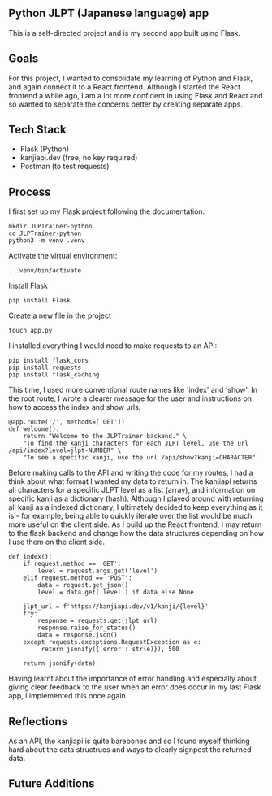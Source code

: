 ## Python JLPT (Japanese language) app
This is a self-directed project and is my second app built using Flask. 

## Goals
For this project, I wanted to consolidate my learning of Python and Flask, and again connect it to a React frontend. Although I started the React frontend a while ago, I am a lot more confident in using Flask and React and so wanted to separate the concerns better by creating separate apps.

## Tech Stack
- Flask (Python)
- kanjiapi.dev (free, no key required)
- Postman (to test requests)

## Process
I first set up my Flask project following the documentation: 
```
mkdir JLPTrainer-python
cd JLPTrainer-python
python3 -m venv .venv
```
Activate the virtual environment:
```
. .venv/bin/activate
```
Install Flask
```
pip install Flask
```
Create a new file in the project
```
touch app.py
```

I installed everything I would need to make requests to an API:
```
pip install flask_cors
pip install requests
pip install flask_caching
```

This time, I used more conventional route names like 'index' and 'show'. In the root route, I wrote a clearer message for the user and instructions on how to access the index and show urls.

```
@app.route('/', methods=['GET'])
def welcome():
    return "Welcome to the JLPTrainer backend." \
    "To find the kanji characters for each JLPT level, use the url /api/index?level=jlpt-NUMBER" \
    "To see a specific kanji, use the url /api/show?kanji=CHARACTER"
```

Before making calls to the API and writing the code for my routes, I had a think about what format I wanted my data to return in. The kanjiapi returns all characters for a specific JLPT level as a list (array), and information on specific kanji as a dictionary (hash). Although I played around with returning all kanji as a indexed dictionary, I ultimately decided to keep everything as it is - for example, being able to quickly iterate over the list would be much more useful on the client side. As I build up the React frontend, I may return to the flask backend and change how the data structures depending on how I use them on the client side. 

```
def index():
    if request.method == 'GET':
        level = request.args.get('level')
    elif request.method == 'POST':
        data = request.get_json()
        level = data.get('level') if data else None

    jlpt_url = f'https://kanjiapi.dev/v1/kanji/{level}'
    try:
        response = requests.get(jlpt_url)
        response.raise_for_status()
        data = response.json()
    except requests.exceptions.RequestException as e:
         return jsonify({'error': str(e)}), 500

    return jsonify(data)
```

Having learnt about the importance of error handling and especially about giving clear feedback to the user when an error does occur in my last Flask app, I implemented this once again.

## Reflections
As an API, the kanjiapi is quite barebones and so I found myself thinking hard about the data structrues and ways to clearly signpost the returned data.

## Future Additions
